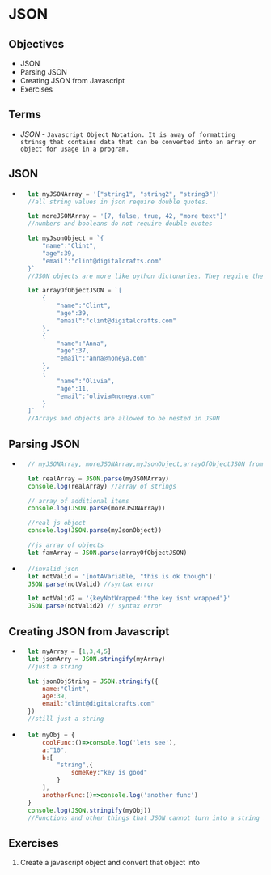 # JSON

## Objectives
- JSON
- Parsing JSON
- Creating JSON from Javascript
- Exercises

## Terms
- *JSON* - `Javascript Object Notation. It is away of formatting strinsg that contains data that can be converted into an array or object for usage in a program.`

## JSON
- ```js
    let myJSONArray = '["string1", "string2", "string3"]'
    //all string values in json require double quotes.

    let moreJSONArray = '[7, false, true, 42, "more text"]'
    //numbers and booleans do not require double quotes

    let myJsonObject = `{
        "name":"Clint",
        "age":39,
        "email":"clint@digitalcrafts.com"
    }`
    //JSON objects are more like python dictonaries. They require the key to have double quotes.

    let arrayOfObjectJSON = `[
        {
            "name":"Clint",
            "age":39,
            "email":"clint@digitalcrafts.com"
        },
        {
            "name":"Anna",
            "age":37,
            "email":"anna@noneya.com"
        },
        {
            "name":"Olivia",
            "age":11,
            "email":"olivia@noneya.com"
        }
    ]`
    //Arrays and objects are allowed to be nested in JSON
## Parsing JSON
- ```js
    // myJSONArray, moreJSONArray,myJsonObject,arrayOfObjectJSON from above

    let realArray = JSON.parse(myJSONArray)
    console.log(realArray) //array of strings

    // array of additional items
    console.log(JSON.parse(moreJSONArray)) 

    //real js object
    console.log(JSON.parse(myJsonObject))

    //js array of objects
    let famArray = JSON.parse(arrayOfObjectJSON)
- ```js
    //invalid json
    let notValid = '[notAVariable, "this is ok though']'
    JSON.parse(notValid) //syntax error

    let notValid2 = '{keyNotWrapped:"the key isnt wrapped"}'
    JSON.parse(notValid2) // syntax error
## Creating JSON from Javascript
- ```js
    let myArray = [1,3,4,5]
    let jsonArry = JSON.stringify(myArray)
    //just a string

    let jsonObjString = JSON.stringify({
        name:"Clint",
        age:39,
        email:"clint@digitalcrafts.com"
    })
    //still just a string
- ```js
    let myObj = {
        coolFunc:()=>console.log('lets see'),
        a:"10",
        b:[
            "string",{
                someKey:"key is good"
            }
        ],
        anotherFunc:()=>console.log('another func')
    }
    console.log(JSON.stringify(myObj))
    //Functions and other things that JSON cannot turn into a string are ignored.
## Exercises
1. Create a javascript object and convert that object into 